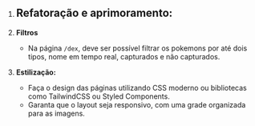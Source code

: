 1. **Refatoração e aprimoramento:**
	-

2. **Filtros**
   - Na página `/dex`, deve ser possível filtrar os pokemons por até dois tipos, nome em tempo real, capturados e não capturados.

3. **Estilização:**
   - Faça o design das páginas utilizando CSS moderno ou bibliotecas como TailwindCSS ou Styled Components.
   - Garanta que o layout seja responsivo, com uma grade organizada para as imagens.